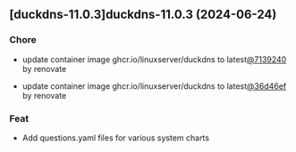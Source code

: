 

## [duckdns-11.0.3]duckdns-11.0.3 (2024-06-24)

### Chore



- update container image ghcr.io/linuxserver/duckdns to latest[@7139240](https://github.com/7139240) by renovate

- update container image ghcr.io/linuxserver/duckdns to latest[@36d46ef](https://github.com/36d46ef) by renovate

### Feat



- Add questions.yaml files for various system charts